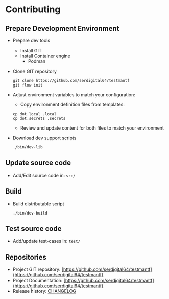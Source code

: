 # Contributing

## Prepare Development Environment

- Prepare dev tools
  - Install GIT
  - Install Container engine
    - Podman
- Clone GIT repository

  ```shell
  git clone https://github.com/serdigital64/testmantf
  git flow init
  ```

- Adjust environment variables to match your configuration:

  - Copy environment definition files from templates:

  ```shell
  cp dot.local .local
  cp dot.secrets .secrets
  ```

  - Review and update content for both files to match your environment

- Download dev support scripts

  ```shell
  ./bin/dev-lib
  ```

## Update source code

- Add/Edit source code in: `src/`

## Build

- Build distributable script

  ```shell
  ./bin/dev-build
  ```

## Test source code

- Add/update test-cases in: `test/`

## Repositories

- Project GIT repository: [https://github.com/serdigital64/testmantf](https://github.com/serdigital64/testmantf)
- Project Documentation: [https://github.com/serdigital64/testmantf](https://github.com/serdigital64/testmantf)
- Release history: [CHANGELOG](CHANGELOG.md)
